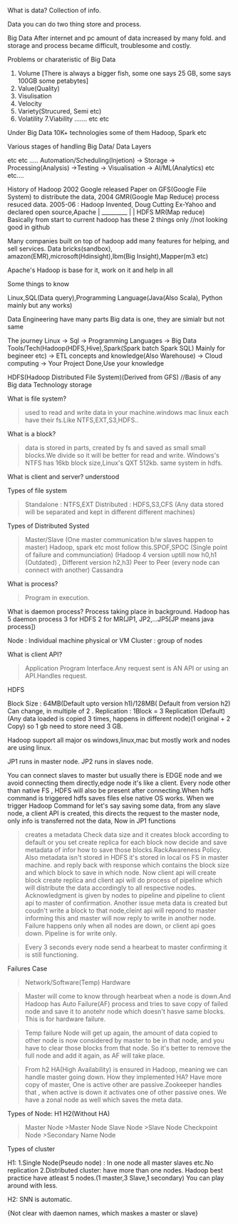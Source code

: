 What is data?
Collection of info.

Data you can do two thing store and process.

Big Data
After internet and pc amount of data increased by many fold.
and storage and process became difficult, troublesome and costly.

Problems or charateristic of Big Data
1. Volume [There is always a bigger fish, some one says 25 GB, some says 100GB some petabytes]
2. Value(Quality)
3. Visulisation
4. Velocity
5. Variety(Strucured, Semi etc)
6. Volatility 7.Viability ....... etc etc

Under Big Data 10K+ technologies some of them Hadoop, Spark etc

Various stages of handling Big Data/ Data Layers

etc etc ..... Automation/Scheduling(Injetion) -> Storage -> Processing(Analysis) ->Testing -> Visualisation -> AI/ML(Analytics)  etc etc....

History of Hadoop
2002 Google released Paper on GFS(Google File System) to distribute the data, 2004 GMR(Google Map Reduce) process resuced data.
2005-06 : Hadoop Invented, Doug Cutting Ex-Yahoo and declared open source,Apache
            |
        _________
        |       |
      HDFS    MR(Map reduce) Basically from start to current hadoop has these 2 things only  //not looking good in github

Many companies built on top of hadoop add many features for helping, and sell services. Data bricks(sandbox), amazon(EMR),microsoft(Hdinsight),Ibm(Big Insight),Mapper(m3 etc)

Apache's Hadoop is base for it, work on it and help in all

Some things to know

Linux,SQL(Data query),Programming Language(Java(Also Scala), Python mainly but any works)

Data Engineering have many parts Big data is one, they are simialr but not same

The journey
Linux -> Sql -> Programming Languages -> Big Data Tools/Tech(Hadoop(HDFS,Hive),Spark(Spark batch Spark SQL) Mainly for begineer etc) -> ETL concepts and knowledge(Also Warehouse) -> Cloud computing -> Your Project Done,Use your knowledge


HDFS(Hadoop Distributed File System)(Derived from GFS) //Basis of any Big data Technology storage

What is file system?
>used to read and write data in your machine.windows mac linux each have their fs.Like NTFS,EXT,S3,HDFS..

What is a block?
>data is stored in parts, created by fs and saved as small small blocks.We divide so it will be better for read and write. Windows's NTFS has 16kb block size,Linux's QXT 512kb. same system in hdfs.

What is client and server? understood

Types of file system
>Standalone : NTFS,EXT
>Distributed : HDFS,S3,CFS (Any data stored will be separated and kept in different different machines)

Types of Distributed Systed 
>Master/Slave (One master communication b/w slaves happen to master) Hadoop, spark etc most follow this.SPOF,SPOC
(Single point of failure and communciation)
(Hadoop 4 version uptill now h0,h1 (Outdated) , Different version h2,h3)
>Peer to Peer (every node can connect with another) Cassandra

What is process?
>Program in execution.

What is daemon process? Process taking place in background. Hadoop has 5 daemon process 3 for HDFS 2 for MR(JP1, JP2,...JP5[JP means java process])

Node : Individual machine physical or VM
Cluster : group of nodes

What is client API?
>Application Program Interface.Any request sent is AN API or using an API.Handles request.

HDFS

Block Size : 64MB(Default upto version h1)/128MB( Default from version h2) Can change, in multiple of 2 .
Replication : 1Block = 3 Replication (Default)(Any data loaded is copied 3 times, happens in different node)(1 original + 2 Copy) so 1 gb need to store need 3 GB.

Hadoop support all major os windows,linux,mac but mostly work and nodes are using linux.

JP1 runs in master node.
JP2 runs in slaves node.

You can connect slaves to master but usually there is EDGE node and we avoid connecting them directly,edge node it's like a client.
Every node other than native FS , HDFS will also be present after connecting.When hdfs command is triggered hdfs saves files else native OS works.
When we trigger Hadoop Command for let's say saving some data, from any slave node, a client API is created, this directs the request to the master node, only info is transferred not the data,
Now in JP1 functions 
>creates a metadata
>Check data size and it creates block according to default or you set
>create replica for each block
>now decide and save metadata of infor how to save those blocks.RackAwareness Policy.
Also metadata isn't stored in HDFS it's stored in local os FS in master machine.
>and reply back with response which contains the block size and which block to save in which node.
>Now client api will create block create replica and client api will do process of pipeline which will distribute the data accordingly to all respective nodes. Acknowledgment is given by nodes to pipeline and pipeline to client api to master of confirmation.
>Another issue meta data is created but coudn't write a block to that node,cleint api will repond to master informing this and master will now reply to write in another node.
>Failure happens only when all nodes are down, or client api goes down.
>Pipeline is for write only.

>Every 3 seconds every node send a hearbeat to master confirming it is still functioning.

Failures Case
>Network/Software(Temp)
>Hardware

>Master will come to know through hearbeat when a node is down.And Hadoop has Auto Failure(AF) process and tries to save copy of failed node and save it to anotehr node which doesn't hasve same blocks. This is for hardware failure.

>Temp failure Node will get up again, the amount of data copied to other node is now considered by master to be in that node, and you have to clear those blocks from that node. So it's better to remove the full node and add it again, as AF
will take place.

>From h2 HA(High Availability) is ensured in Hadoop, meaning we can handle master going down.
How they implemented HA?
>Have more copy of master, One is active other are passive.Zookeeper handles that  , when active is down it activates one of other passive ones. We have a zonal node as well which saves the meta data.

Types of Node:
H1                         H2(Without HA)
>Master Node               >Master Node
>Slave Node                >Slave Node
>Checkpoint Node           >Secondary Name Node
                                                                                                    
Types of cluster

H1:
1.Single Node(Pseudo node) : In one node all master slaves etc.No replication
2.Distributed cluster: have more than one nodes.
Hadoop best practice have atleast 5 nodes.(1 master,3 Slave,1 secondary)
You can play around with less.

H2:
SNN is automatic.


{Not clear with daemon names, which maskes a master or slave}


 














